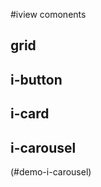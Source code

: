 
#iview comonents

## grid

[](#demo-i-grid)

## i-button

[](#demo-i-button)

## i-card

[](#demo-i-card)

## i-carousel

(#demo-i-carousel)
